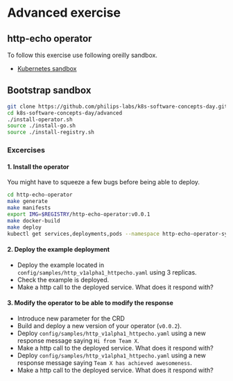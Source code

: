 # Advanced exercise

## http-echo operator

To follow this exercise use following oreilly sandbox.

- [Kubernetes sandbox](https://learning.oreilly.com/scenarios/kubernetes-sandbox/9781492062820/)

## Bootstrap sandbox

```bash
git clone https://github.com/philips-labs/k8s-software-concepts-day.git
cd k8s-software-concepts-day/advanced
./install-operator.sh
source ./install-go.sh
source ./install-registry.sh
```

### Excercises

#### 1. Install the operator

You might have to squeeze a few bugs before being able to deploy.

```bash
cd http-echo-operator
make generate
make manifests
export IMG=$REGISTRY/http-echo-operator:v0.0.1
make docker-build
make deploy
kubectl get services,deployments,pods --namespace http-echo-operator-system
```

#### 2. Deploy the example deployment

- Deploy the example located in `config/samples/http_v1alpha1_httpecho.yaml` using 3 replicas.
- Check the example is deployed.
- Make a http call to the deployed service. What does it respond with?

#### 3. Modify the operator to be able to modify the response

- Introduce new parameter for the CRD
- Build and deploy a new version of your operator (`v0.0.2`).
- Deploy `config/samples/http_v1alpha1_httpecho.yaml` using a new response message saying `Hi from Team X`.
- Make a http call to the deployed service. What does it respond with?
- Deploy `config/samples/http_v1alpha1_httpecho.yaml` using a new response message saying `Team X has achieved awesomeness`.
- Make a http call to the deployed service. What does it respond with?
